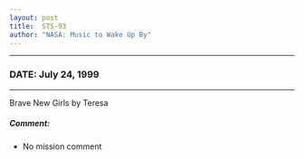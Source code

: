 ```yaml
---
layout: post
title:  STS-93
author: "NASA: Music to Wake Up By"
---
```


----
### DATE: July 24, 1999
----
Brave New Girls by Teresa

##### Comment:
* No mission comment
